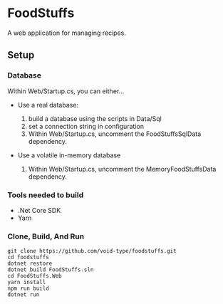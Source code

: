 # FoodStuffs
A web application for managing recipes.

## Setup

### Database
Within Web/Startup.cs, you can either... 
- Use a real database:
    1. build a database using the scripts in Data/Sql 
    2. set a connection string in configuration
    3. Within Web/Startup.cs, uncomment the FoodStuffsSqlData dependency.

- Use a volatile in-memory database
    1. Within Web/Startup.cs, uncomment the MemoryFoodStuffsData dependency.

### Tools needed to build
- .Net Core SDK
- Yarn

### Clone, Build, And Run
```
git clone https://github.com/void-type/foodstuffs.git
cd foodstuffs
dotnet restore
dotnet build FoodStuffs.sln
cd FoodStuffs.Web
yarn install
npm run build
dotnet run
```
